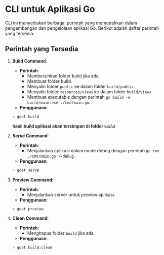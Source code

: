 # CLI untuk Aplikasi Go

CLI ini menyediakan berbagai perintah yang memudahkan dalam pengembangan dan pengelolaan aplikasi Go. Berikut adalah daftar perintah yang tersedia:

## Perintah yang Tersedia

1. **Build Command**: 
   - **Perintah**:
     - Membersihkan folder build jika ada.
     - Membuat folder build.
     - Menyalin folder `public` ke dalam folder `build/public`.
     - Menyalin folder `resources/views` ke dalam folder `build/views`.
     - Membuat executable dengan perintah `go build -o build/main.exe ./cmd/main.go`.
   - **Penggunaan**:
    ``` bash
    > goat build
    ```

    **hasil build aplikasi akan tersimpan di folder `build`**

2. **Serve Command**:
   - **Perintah**:
     - Menjalankan aplikasi dalam mode debug dengan perintah `go run ./cmd/main.go --debug`.
   - **Penggunaan**:
  
    ``` bash
    > goat serve
    ```

3. **Preview Command**:
   - **Perintah**:
     - Menjalankan server untuk preview aplikasi.
   - **Penggunaan**: 

    ``` bash
    > goat preview
    ```

3. **Clean Command**:
   - **Perintah**:
     - Menghapus folder `build` jika ada.
   - **Penggunaan**: 

    ``` bash
    > goat build:clean
    ```



<!-- 4. **Migrate Command**:
   - **Perintah**:
     - Menjalankan migrasi basis data.
   - **Penggunaan**: `artisan migrate`

1. **Rollback Command**:
   - **Perintah**:
     - Melakukan rollback migrasi basis data.
   - **Penggunaan**: `artisan rollback`

2. **Seed Command**:
   - **Perintah**:
     - Melakukan seeding basis data.
   - **Penggunaan**: `artisan seed`

3. **Test Command**:
   - **Perintah**:
     - Menjalankan tes unit untuk aplikasi dengan perintah `go test ./...`.
   - **Penggunaan**: `artisan test` -->

<!-- Pastikan untuk menyesuaikan perintah-perintah ini dengan kebutuhan aplikasi Anda. Juga, pastikan untuk menyesuaikan perintah migrasi, rollback, dan seeding dengan sistem manajemen basis data yang Anda gunakan. -->
